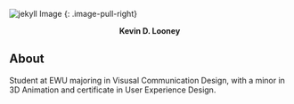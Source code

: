 ---
---

![jekyll Image](http://dab1nmslvvntp.cloudfront.net/wp-content/uploads/2015/02/1424055625jekyll.png)
{: .image-pull-right}

<center><b>Kevin D. Looney</b> </center>

## About

Student at EWU majoring in Visusal Communication Design, with a minor in 3D Animation and certificate in User Experience Design.
